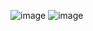 ![image](https://user-images.githubusercontent.com/104334359/232249111-72845365-83aa-4341-8fe8-830d6a0d4a7b.png)
![image](https://github.com/germandcb/portal_empleate/assets/104334359/f13957f9-ec95-43af-9e57-7bae642c475d)
